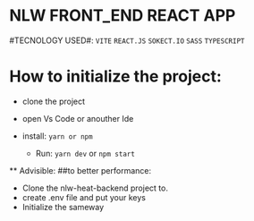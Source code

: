 # NLW FRONT_END REACT APP

#TECNOLOGY USED#:
 ``VITE``
``REACT.JS``
``SOKECT.IO``
``SASS``
``TYPESCRIPT``

# How to initialize the project:

* clone the project
* open Vs Code or anouther Ide
* install:
  ``yarn or npm``
  
  * Run:
      ``yarn dev`` or ``npm start``
      
** Advisible:
   ##to better performance: 
   * Clone the nlw-heat-backend project to.
   * create .env file and put your keys
   *  Initialize the sameway
   
